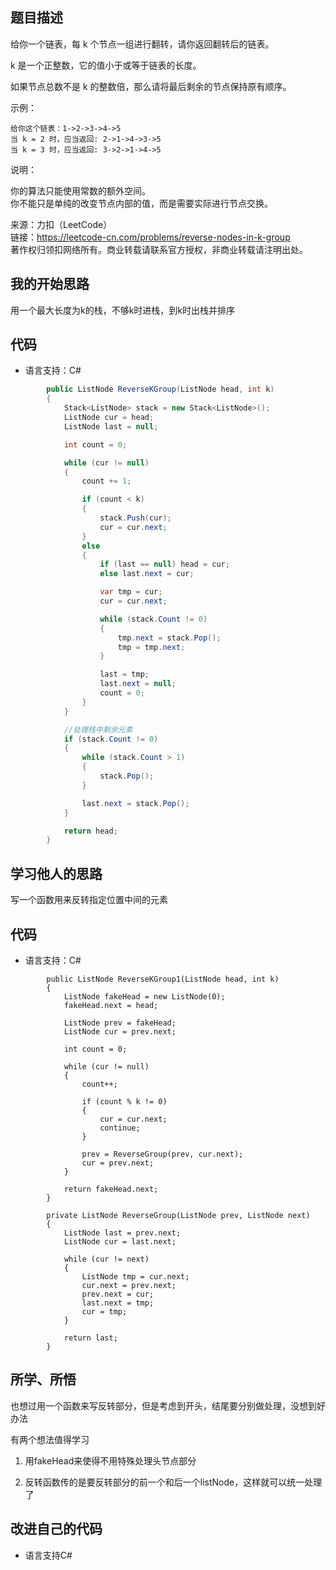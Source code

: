 ## 题目描述

给你一个链表，每 k 个节点一组进行翻转，请你返回翻转后的链表。

k 是一个正整数，它的值小于或等于链表的长度。

如果节点总数不是 k 的整数倍，那么请将最后剩余的节点保持原有顺序。

示例：
```
给你这个链表：1->2->3->4->5  
当 k = 2 时，应当返回: 2->1->4->3->5  
当 k = 3 时，应当返回: 3->2->1->4->5
```
说明：

你的算法只能使用常数的额外空间。  
你不能只是单纯的改变节点内部的值，而是需要实际进行节点交换。

来源：力扣（LeetCode）  
链接：https://leetcode-cn.com/problems/reverse-nodes-in-k-group  
著作权归领扣网络所有。商业转载请联系官方授权，非商业转载请注明出处。

## 我的开始思路

用一个最大长度为k的栈，不够k时进栈，到k时出栈并排序

## 代码

- 语言支持：C#

```C#
        public ListNode ReverseKGroup(ListNode head, int k)
        {
            Stack<ListNode> stack = new Stack<ListNode>();
            ListNode cur = head;
            ListNode last = null;

            int count = 0;

            while (cur != null)
            {
                count += 1;

                if (count < k)
                {
                    stack.Push(cur);
                    cur = cur.next;
                }
                else
                {
                    if (last == null) head = cur;
                    else last.next = cur;

                    var tmp = cur;
                    cur = cur.next;

                    while (stack.Count != 0)
                    {
                        tmp.next = stack.Pop();
                        tmp = tmp.next;
                    }

                    last = tmp;
                    last.next = null;
                    count = 0;
                }
            }

            //处理栈中剩余元素
            if (stack.Count != 0)
            {
                while (stack.Count > 1)
                {
                    stack.Pop();
                }

                last.next = stack.Pop();
            }

            return head;
        }
```

## 学习他人的思路

写一个函数用来反转指定位置中间的元素

## 代码

- 语言支持：C#

```
        public ListNode ReverseKGroup1(ListNode head, int k)
        {
            ListNode fakeHead = new ListNode(0);
            fakeHead.next = head;

            ListNode prev = fakeHead;
            ListNode cur = prev.next;

            int count = 0;

            while (cur != null)
            {
                count++;

                if (count % k != 0)
                {
                    cur = cur.next;
                    continue;
                }

                prev = ReverseGroup(prev, cur.next);
                cur = prev.next;
            }

            return fakeHead.next;
        }

        private ListNode ReverseGroup(ListNode prev, ListNode next)
        {
            ListNode last = prev.next;
            ListNode cur = last.next;

            while (cur != next)
            {
                ListNode tmp = cur.next;
                cur.next = prev.next;
                prev.next = cur;
                last.next = tmp;
                cur = tmp;
            }

            return last;
        }
```

## 所学、所悟

也想过用一个函数来写反转部分，但是考虑到开头，结尾要分别做处理，没想到好办法

有两个想法值得学习

1. 用fakeHead来使得不用特殊处理头节点部分

1. 反转函数传的是要反转部分的前一个和后一个listNode，这样就可以统一处理了

## 改进自己的代码

- 语言支持C#

```

```
